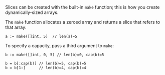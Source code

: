 


Slices can be created with the built-in `make` function;
this is how you create dynamically-sized arrays.

The `make` function allocates a zeroed array
and returns a slice that refers to that array:

	a := make([]int, 5)  // len(a)=5

To specify a capacity, pass a third argument to `make`:

	b := make([]int, 0, 5) // len(b)=0, cap(b)=5

	b = b[:cap(b)] // len(b)=5, cap(b)=5
	b = b[1:]      // len(b)=4, cap(b)=4

